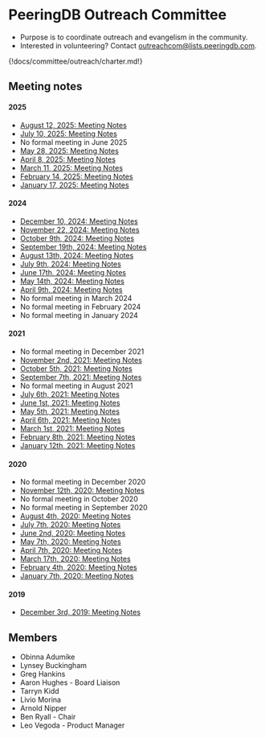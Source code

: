# PeeringDB Outreach Committee

- Purpose is to coordinate outreach and evangelism in the community.
- Interested in volunteering? Contact [outreachcom@lists.peeringdb.com](mailto:outreachcom@lists.peeringdb.com).

{!docs/committee/outreach/charter.md!}

## Meeting notes

#### 2025

- [August 12, 2025: Meeting Notes](notes/2025-08-12_Outreach_Committee_Notes.pdf)
- [July 10, 2025: Meeting Notes](notes/2025-07-10_Outreach_Committee_Notes.pdf)
- No formal meeting in June 2025
- [May 28, 2025: Meeting Notes](notes/2025-05-28_Outreach_Committee_Notes.pdf)
- [April 8, 2025: Meeting Notes](notes/2025-04-08_Outreach_Committee_Notes.pdf)
- [March 11, 2025: Meeting Notes](notes/2025-03-11_Outreach_Committee_Notes.pdf)
- [February 14, 2025: Meeting Notes](notes/2025-02-14_Outreach_Committee_Notes.pdf)
- [January 17, 2025: Meeting Notes](notes/2025-01-17_Outreach_Committee_Notes.pdf)

#### 2024

- [December 10, 2024: Meeting Notes](notes/2024-12-10_Outreach_Committee_Notes.pdf)
- [November 22, 2024: Meeting Notes](notes/2024-11-22_Outreach_Committee_Notes.pdf)
- [October 9th, 2024: Meeting Notes](notes/2024-10-09_Outreach_Committee_Notes.pdf)
- [September 19th, 2024: Meeting Notes](notes/2024-09-19_Outreach_Committee_Notes.pdf)
- [August 13th, 2024: Meeting Notes](notes/2024-08-13_Outreach_Committee_Notes.pdf)
- [July 9th, 2024: Meeting Notes](notes/2024-07-09_Outreach_Committee_Notes.pdf)
- [June 17th, 2024: Meeting Notes](notes/2024-06-17_Outreach_Committee_Notes.pdf)
- [May 14th, 2024: Meeting Notes](notes/2024-05-14_Outreach_Committee_Notes.pdf)
- [April 9th, 2024: Meeting Notes](notes/2024-04-09_Outreach_Committee_Notes.pdf)
- No formal meeting in March 2024
- No formal meeting in February 2024
- No formal meeting in January 2024

#### 2021

- No formal meeting in December 2021
- [November 2nd, 2021: Meeting Notes](notes/2021-11-02_Outreach_Committee_Notes.pdf)
- [October 5th, 2021: Meeting Notes](notes/2021-10-05_Outreach_Committee_Notes.pdf)
- [September 7th, 2021: Meeting Notes](notes/2021-09-07_Outreach_Committee_Notes.pdf)
- No formal meeting in August 2021
- [July 6th, 2021: Meeting Notes](notes/2021-07-06_Outreach_Committee_Notes.pdf)
- [June 1st, 2021: Meeting Notes](notes/2021-06-01_Outreach_Committee_Notes.pdf)
- [May 5th, 2021: Meeting Notes](notes/2021-05-04_Outreach_Committee_Notes.pdf)
- [April 6th, 2021: Meeting Notes](notes/2021-04-06_Outreach_Committee_Notes.pdf)
- [March 1st, 2021: Meeting Notes](notes/2021-03-01_Outreach_Committee_Notes.pdf)
- [February 8th, 2021: Meeting Notes](notes/2021-02-08_Outreach_Committee_Notes.pdf)
- [January 12th, 2021: Meeting Notes](notes/2021-01-12_Outreach_Committee_Notes.pdf)

#### 2020

- No formal meeting in December 2020
- [November 12th, 2020: Meeting Notes](notes/2020-11-12_Outreach_Committee_Notes.pdf)
- No formal meeting in October 2020
- No formal meeting in September 2020
- [August 4th, 2020: Meeting Notes](notes/2020-08-04_Outreach_Committee_Notes.pdf)
- [July 7th, 2020: Meeting Notes](notes/2020-07-07_Outreach_Committee_Notes.pdf)
- [June 2nd, 2020: Meeting Notes](notes/2020-06-02_Outreach_Committee_Notes.pdf)
- [May 7th, 2020: Meeting Notes](notes/2020-05-07_Outreach_Committee_Notes.pdf)
- [April 7th, 2020: Meeting Notes](notes/2020-04-07_Outreach_Committee_Notes.pdf)
- [March 17th, 2020: Meeting Notes](notes/2020-03-17_Outreach_Committee_Notes.pdf)
- [February 4th, 2020: Meeting Notes](notes/2020-02-04_Outreach_Committee_Notes.pdf)
- [January 7th, 2020: Meeting Notes](notes/2020-01-07_Outreach_Committee_Notes.pdf)

#### 2019

- [December 3rd, 2019: Meeting Notes](notes/2019-12-03_Outreach_Committee_Notes.pdf)

## Members

- Obinna Adumike
- Lynsey Buckingham
- Greg Hankins
- Aaron Hughes - Board Liaison
- Tarryn Kidd
- Livio Morina
- Arnold Nipper
- Ben Ryall - Chair
- Leo Vegoda - Product Manager
